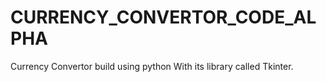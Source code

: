 # CURRENCY_CONVERTOR_CODE_ALPHA
Currency Convertor build using python With its library called Tkinter.
